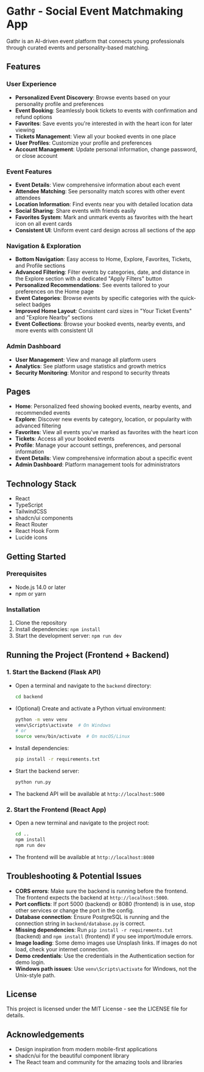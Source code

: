 # Gathr - Social Event Matchmaking App

Gathr is an AI-driven event platform that connects young professionals through curated events and personality-based matching.

## Features

### User Experience
- **Personalized Event Discovery**: Browse events based on your personality profile and preferences
- **Event Booking**: Seamlessly book tickets to events with confirmation and refund options
- **Favorites**: Save events you're interested in with the heart icon for later viewing
- **Tickets Management**: View all your booked events in one place
- **User Profiles**: Customize your profile and preferences
- **Account Management**: Update personal information, change password, or close account

### Event Features
- **Event Details**: View comprehensive information about each event
- **Attendee Matching**: See personality match scores with other event attendees
- **Location Information**: Find events near you with detailed location data
- **Social Sharing**: Share events with friends easily
- **Favorites System**: Mark and unmark events as favorites with the heart icon on all event cards
- **Consistent UI**: Uniform event card design across all sections of the app

### Navigation & Exploration
- **Bottom Navigation**: Easy access to Home, Explore, Favorites, Tickets, and Profile sections
- **Advanced Filtering**: Filter events by categories, date, and distance in the Explore section with a dedicated "Apply Filters" button
- **Personalized Recommendations**: See events tailored to your preferences on the Home page
- **Event Categories**: Browse events by specific categories with the quick-select badges
- **Improved Home Layout**: Consistent card sizes in "Your Ticket Events" and "Explore Nearby" sections
- **Event Collections**: Browse your booked events, nearby events, and more events with consistent UI

### Admin Dashboard
- **User Management**: View and manage all platform users
- **Analytics**: See platform usage statistics and growth metrics
- **Security Monitoring**: Monitor and respond to security threats

## Pages
- **Home**: Personalized feed showing booked events, nearby events, and recommended events
- **Explore**: Discover new events by category, location, or popularity with advanced filtering
- **Favorites**: View all events you've marked as favorites with the heart icon
- **Tickets**: Access all your booked events
- **Profile**: Manage your account settings, preferences, and personal information
- **Event Details**: View comprehensive information about a specific event
- **Admin Dashboard**: Platform management tools for administrators

## Technology Stack
- React
- TypeScript
- TailwindCSS
- shadcn/ui components
- React Router
- React Hook Form
- Lucide icons

## Getting Started

### Prerequisites
- Node.js 14.0 or later
- npm or yarn

### Installation
1. Clone the repository
2. Install dependencies: `npm install`
3. Start the development server: `npm run dev`

## Running the Project (Frontend + Backend)

### 1. Start the Backend (Flask API)
- Open a terminal and navigate to the `backend` directory:
  ```sh
  cd backend
  ```
- (Optional) Create and activate a Python virtual environment:
  ```sh
  python -m venv venv
  venv\Scripts\activate  # On Windows
  # or
  source venv/bin/activate  # On macOS/Linux
  ```
- Install dependencies:
  ```sh
  pip install -r requirements.txt
  ```
- Start the backend server:
  ```sh
  python run.py
  ```
- The backend API will be available at `http://localhost:5000`

### 2. Start the Frontend (React App)
- Open a new terminal and navigate to the project root:
  ```sh
  cd ..
  npm install
  npm run dev
  ```
- The frontend will be available at `http://localhost:8080`

## Troubleshooting & Potential Issues
- **CORS errors**: Make sure the backend is running before the frontend. The frontend expects the backend at `http://localhost:5000`.
- **Port conflicts**: If port 5000 (backend) or 8080 (frontend) is in use, stop other services or change the port in the config.
- **Database connection**: Ensure PostgreSQL is running and the connection string in `backend/database.py` is correct.
- **Missing dependencies**: Run `pip install -r requirements.txt` (backend) and `npm install` (frontend) if you see import/module errors.
- **Image loading**: Some demo images use Unsplash links. If images do not load, check your internet connection.
- **Demo credentials**: Use the credentials in the Authentication section for demo login.
- **Windows path issues**: Use `venv\Scripts\activate` for Windows, not the Unix-style path.

## License
This project is licensed under the MIT License - see the LICENSE file for details.

## Acknowledgements
- Design inspiration from modern mobile-first applications
- shadcn/ui for the beautiful component library
- The React team and community for the amazing tools and libraries

